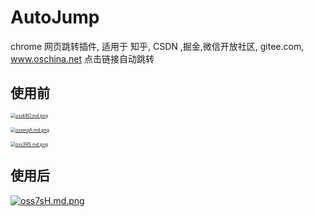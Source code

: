 # AutoJump

chrome 网页跳转插件, 
适用于 知乎, CSDN ,掘金,微信开放社区, gitee.com, www.oschina.net 点击链接自动跳转

## 使用前

[<img src="https://s4.ax1x.com/2021/12/06/ossk8O.md.png" alt="ossk8O.md.png" style="zoom: 50%;" />](https://imgtu.com/i/ossk8O)

[<img src="https://s4.ax1x.com/2021/12/06/ossmqA.md.png" alt="ossmqA.md.png" style="zoom:50%;" />](https://imgtu.com/i/ossmqA)

[<img src="https://s4.ax1x.com/2021/12/06/oss3RS.md.png" alt="oss3RS.md.png" style="zoom:50%;" />](https://imgtu.com/i/oss3RS)

## 使用后

[![oss7sH.md.png](https://s4.ax1x.com/2021/12/06/oss7sH.md.png)](https://imgtu.com/i/oss7sH)
